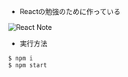 * Reactの勉強のために作っている

![React Note](https://i.imgur.com/mMALN87.png)

* 実行方法

```shell
$ npm i
$ npm start
```

